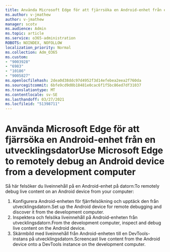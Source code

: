 ```yaml
---
title: Använda Microsoft Edge för att fjärrsöka en Android-enhet från en utvecklingsdator
ms.author: v-jmathew
author: v-jmathew
manager: scotv
ms.audience: Admin
ms.topic: article
ms.service: o365-administration
ROBOTS: NOINDEX, NOFOLLOW
localization_priority: Normal
ms.collection: Adm_O365
ms.custom:
- "9003928"
- "6983"
- "10186"
- "9005827"
ms.openlocfilehash: 2dea0d38ddc97d4952f3d14efebea2eea2f760da
ms.sourcegitcommit: 6bfe9cd9d0b18481e0cac6f1f5bc86ed7df31037
ms.translationtype: MT
ms.contentlocale: sv-SE
ms.lasthandoff: 03/27/2021
ms.locfileid: "51398711"
---
```

# <a name="use-microsoft-edge-to-remotely-debug-an-android-device-from-a-development-computer"></a><span data-ttu-id="95131-102">Använda Microsoft Edge för att fjärrsöka en Android-enhet från en utvecklingsdator</span><span class="sxs-lookup"><span data-stu-id="95131-102">Use Microsoft Edge to remotely debug an Android device from a development computer</span></span>

<span data-ttu-id="95131-103">Så här felsöker du liveinnehåll på en Android-enhet på datorn:</span><span class="sxs-lookup"><span data-stu-id="95131-103">To remotely debug live content on an Android device from your computer:</span></span>

1. <span data-ttu-id="95131-104">Konfigurera Android-enheten för fjärrfelsökning och upptäck den från utvecklingsdatorn.</span><span class="sxs-lookup"><span data-stu-id="95131-104">Set up the Android device for remote debugging and discover it from the development computer.</span></span>
2. <span data-ttu-id="95131-105">Inspektera och felsöka liveinnehåll på Android-enheten från utvecklingsdatorn.</span><span class="sxs-lookup"><span data-stu-id="95131-105">From the development computer, inspect and debug live content on the Android device.</span></span>
3. <span data-ttu-id="95131-106">Skärmbild med liveinnehåll från Android-enheten till en DevTools-instans på utvecklingsdatorn.</span><span class="sxs-lookup"><span data-stu-id="95131-106">Screencast live content from the Android device onto a DevTools instance on the development computer.</span></span>
